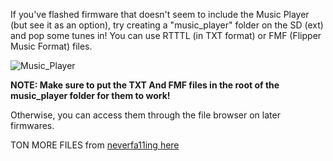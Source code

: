 If you've flashed firmware that doesn't seem to include the Music Player (but see it as an option), try creating a "music_player" folder on the SD (ext) and pop some tunes in! You can use RTTTL (in TXT format) or FMF (Flipper Music Format) files.

![Music_Player](https://user-images.githubusercontent.com/57457139/167557437-bb79bdfa-db4c-4964-ac4a-e09cb24f9d71.png)

**NOTE: Make sure to put the TXT And FMF files in the root of the music_player folder for them to work!**

Otherwise, you can access them through the file browser on later firmwares.

TON MORE FILES from [neverfa11ing here](https://github.com/neverfa11ing/FlipperMusicRTTTL)
